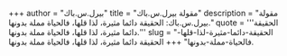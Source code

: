 +++
author = "بيرل.س.باك"
title = "مقولة بيرل.س.باك"
description = "مقولة بيرل.س.باك: الحقيقة دائما مثيرة، لذا قلها، فالحياة مملة بدونها."
quote = '''الحقيقة دائما مثيرة، لذا قلها، فالحياة مملة بدونها.''' 
slug = "الحقيقة-دائما-مثيرة-لذا-قلها-فالحياة-مملة-بدونها"
+++
الحقيقة دائما مثيرة، لذا قلها، فالحياة مملة بدونها.
